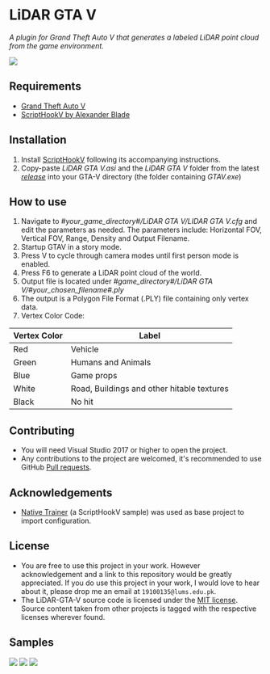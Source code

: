 LiDAR GTA V
============================
*A plugin for Grand Theft Auto V that generates a labeled LiDAR point cloud from the game environment.*

<img src="/samples/LiDAR Sample - Traffic.png">

## Requirements

* [Grand Theft Auto V](https://store.steampowered.com/app/271590/Grand_Theft_Auto_V/)
* [ScriptHookV by Alexander Blade](http://www.dev-c.com/gtav/scripthookv/)

## Installation

1. Install [ScriptHookV](http://www.dev-c.com/gtav/scripthookv/) following its accompanying instructions.
2. Copy-paste *LiDAR GTA V.asi* and the *LiDAR GTA V* folder from the latest [*release*](https://github.com/UsmanJafri/LiDAR-GTA-V/releases) into your GTA-V directory (the folder containing *GTAV.exe*)

## How to use

1. Navigate to *#your_game_directory#/LiDAR GTA V/LIDAR GTA V.cfg* and edit the parameters as needed. The parameters include: Horizontal FOV, Vertical FOV, Range, Density and Output Filename.
2. Startup GTAV in a story mode.
3. Press V to cycle through camera modes until first person mode is enabled.
4. Press F6 to generate a LiDAR point cloud of the world.
5. Output file is located under *#game_directory#/LiDAR GTA V/#your_chosen_filename#.ply*
6. The output is a Polygon File Format (.PLY) file containing only vertex data.
7. Vertex Color Code:

| Vertex Color | Label |
|---|---|
| Red | Vehicle |
| Green | Humans and Animals |
| Blue | Game props |
| White | Road, Buildings and other hitable textures |
| Black | No hit |

## Contributing

* You will need Visual Studio 2017 or higher to open the project.
* Any contributions to the project are welcomed, it's recommended to use GitHub [Pull requests](https://help.github.com/articles/using-pull-requests/).

## Acknowledgements

* [Native Trainer](http://www.dev-c.com/gtav/scripthookv/) (a ScriptHookV sample) was used as base project to import configuration.

## License

* You are free to use this project in your work. However acknowledgement and a link to this repository would be greatly appreciated. If you do use this project in your work, I would love to hear about it, please drop me an email at `19100135@lums.edu.pk`.
* The LiDAR-GTA-V source code is licensed under the [MIT license](LICENSE). Source content taken from other projects is tagged with the respective licenses wherever found.

## Samples

<img src="/samples/LiDAR Sample - Michael Home.png">

<img src="/samples/LiDAR Sample - Test Area.png">

<img src="/samples/LiDAR Sample - Traffic.png">
